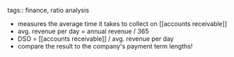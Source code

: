 tags:: finance, ratio analysis

- measures the average time it takes to collect on [[accounts receivable]]
- avg. revenue per day = annual revenue / 365
- DSO = [[accounts receivable]] / avg. revenue per day
- compare the result to the company's payment term lengths!